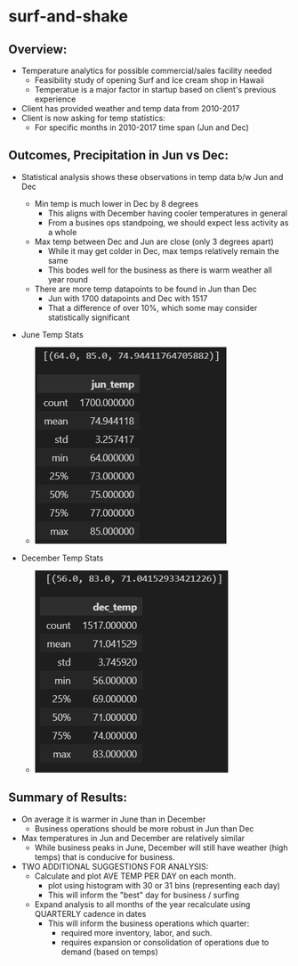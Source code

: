 # surf-and-shake

## Overview:

* Temperature analytics for possible commercial/sales facility needed
    * Feasibility study of opening Surf and Ice cream shop in Hawaii
    * Temperatue is a major factor in startup based on client's previous experience
* Client has provided weather and temp data from 2010-2017
* Client is now asking for temp statistics:
    * For specific months in 2010-2017 time span (Jun and Dec)

## Outcomes, Precipitation in Jun vs Dec:
* Statistical analysis shows these observations in temp data b/w Jun and Dec
    * Min temp is much lower in Dec by 8 degrees
        * This aligns with December having cooler temperatures in general
        * From a busines ops standpoing, we should expect less activity as a whole
    * Max temp between Dec and Jun are close (only 3 degrees apart)
        * While it may get colder in Dec, max temps relatively remain the same
        * This bodes well for the business as there is warm weather all year round
    * There are more temp datapoints to be found in Jun than Dec
        * Jun with 1700 datapoints and Dec with 1517
        * That a difference of over 10%, which some may consider statistically significant

* June Temp Stats
    * ![Jun_Weather_Stats](https://github.com/nabilram/surf-and-shake/blob/main/resources/june_temps.PNG)

* December Temp Stats
    * ![Dec_Weather_Stats](https://github.com/nabilram/surf-and-shake/blob/main/resources/dec_temps.PNG)
        
## Summary of Results:
* On average it is warmer in June than in December
    * Business operations should be more robust in Jun than Dec
* Max temperatures in Jun and December are relatively similar
    * While business peaks in June, December will still have weather (high temps) that is conducive for business.
* TWO ADDITIONAL SUGGESTIONS FOR ANALYSIS:
    * Calculate and plot AVE TEMP PER DAY on each month. 
        * plot using histogram with 30 or 31 bins (representing each day)
        * This will inform the "best" day for business / surfing
    * Expand analysis to all months of the year recalculate using QUARTERLY cadence in dates
        * This will inform the business operations which quarter:
            * required more inventory, labor, and such. 
            * requires expansion or consolidation of operations due to demand (based on temps)